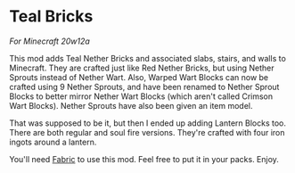 # Teal Bricks
*For Minecraft 20w12a*

This mod adds Teal Nether Bricks and associated slabs, stairs, and walls to Minecraft. They are crafted just like Red Nether Bricks, but using Nether Sprouts instead of Nether Wart. Also, Warped Wart Blocks can now be crafted using 9 Nether Sprouts, and have been renamed to Nether Sprout Blocks to better mirror Nether Wart Blocks (which aren't called Crimson Wart Blocks). Nether Sprouts have also been given an item model.

That was supposed to be it, but then I ended up adding Lantern Blocks too. There are both regular and soul fire versions. They're crafted with four iron ingots around a lantern.

You'll need [Fabric](https://fabricmc.net/) to use this mod. Feel free to put it in your packs. Enjoy.
